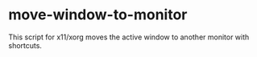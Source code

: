 # move-window-to-monitor
This script for x11/xorg moves the active window to another monitor with shortcuts.
